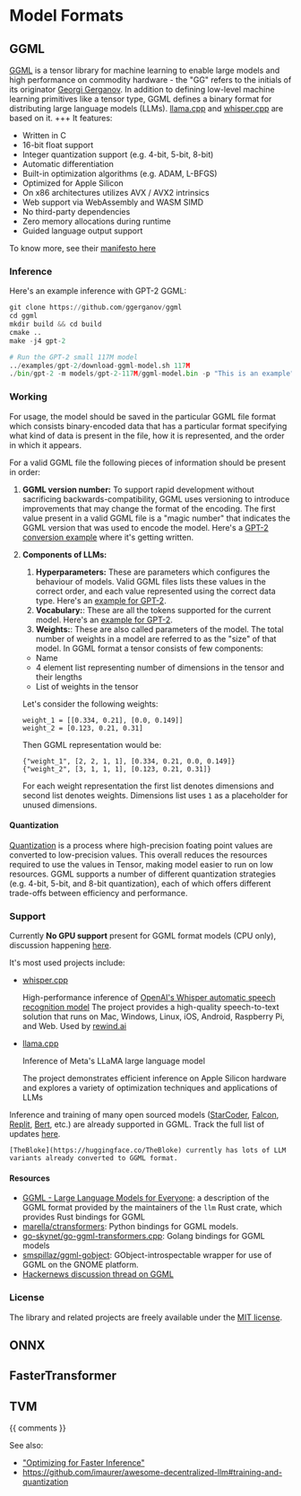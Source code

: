 # Model Formats

## GGML
[GGML](https://github.com/ggerganov/ggml) is a tensor library for machine learning to enable large models and high performance on commodity hardware - the "GG" refers to the initials of its originator [Georgi Gerganov](https://github.com/ggerganov). In addition to defining low-level machine learning primitives like a tensor type, GGML defines a binary format for distributing large language models (LLMs). [llama.cpp](https://github.com/ggerganov/llama.cpp) and [whisper.cpp](https://github.com/ggerganov/whisper.cpp) are based on it.
+++
It features:
- Written in C
- 16-bit float support
- Integer quantization support (e.g. 4-bit, 5-bit, 8-bit)
- Automatic differentiation
- Built-in optimization algorithms (e.g. ADAM, L-BFGS)
- Optimized for Apple Silicon
- On x86 architectures utilizes AVX / AVX2 intrinsics
- Web support via WebAssembly and WASM SIMD
- No third-party dependencies
- Zero memory allocations during runtime
- Guided language output support

To know more, see their [manifesto here](https://github.com/ggerganov/llama.cpp/discussions/205)

### Inference

Here's an example inference with GPT-2 GGML:
```python
git clone https://github.com/ggerganov/ggml
cd ggml
mkdir build && cd build
cmake ..
make -j4 gpt-2

# Run the GPT-2 small 117M model
../examples/gpt-2/download-ggml-model.sh 117M
./bin/gpt-2 -m models/gpt-2-117M/ggml-model.bin -p "This is an example"
```

### Working
For usage, the model should be saved in the particular GGML file format which consists binary-encoded data that has a particular format specifying what kind of data is present in the file, how it is represented, and the order in which it appears.

For a valid GGML file the following pieces of information should be present in order:
1. **GGML version number:** To support rapid development without sacrificing backwards-compatibility, GGML uses versioning to introduce improvements that may change the format of the encoding. The first value present in a valid GGML file is a "magic number" that indicates the GGML version that was used to encode the model.
Here's a [GPT-2 conversion example](https://github.com/ggerganov/ggml/blob/6319ae9ad7bdf9f834b2855d7e9fa70508e82f57/examples/gpt-2/convert-cerebras-to-ggml.py#L67) where it's getting written.
1. **Components of LLMs:**
   1. **Hyperparameters:** These are parameters which configures the behaviour of models. Valid GGML files lists these values in the correct order, and each value represented using the correct data type. Here's an [example for GPT-2](https://github.com/ggerganov/ggml/blob/6319ae9ad7bdf9f834b2855d7e9fa70508e82f57/examples/gpt-2/convert-cerebras-to-ggml.py#L68-L72).
   2. **Vocabulary:**: These are all the tokens supported for the current model. Here's an [example for GPT-2](https://github.com/ggerganov/ggml/blob/6319ae9ad7bdf9f834b2855d7e9fa70508e82f57/examples/gpt-2/convert-cerebras-to-ggml.py#L78-L83).
   3. **Weights:**: These are also called parameters of the model. The total number of weights in a model are referred to as the "size" of that model. In GGML format a tensor consists of few components:
     - Name
     - 4 element list representing number of dimensions in the tensor and their lengths
     - List of weights in the tensor
      
      Let's consider the following weights:
      ```
      weight_1 = [[0.334, 0.21], [0.0, 0.149]]
      weight_2 = [0.123, 0.21, 0.31]
      ```
      Then GGML representation would be:
      ```
      {"weight_1", [2, 2, 1, 1], [0.334, 0.21, 0.0, 0.149]}
      {"weight_2", [3, 1, 1, 1], [0.123, 0.21, 0.31]}
      ```
      For each weight representation the first list denotes dimensions and second list denotes weights. Dimensions list uses `1` as a placeholder for unused dimensions.

#### Quantization
[Quantization](https://en.wikipedia.org/wiki/Quantization_(signal_processing)) is a process where high-precision foating point values are converted to low-precision values. This overall reduces the resources required to use the values in Tensor, making model easier to run on low resources. GGML supports a number of different quantization strategies (e.g. 4-bit, 5-bit, and 8-bit quantization), each of which offers different trade-offs between efficiency and performance.

### Support
Currently **No GPU support** present for GGML format models (CPU only), discussion happening [here](https://github.com/ggerganov/llama.cpp/discussions/915).

It's most used projects include:
- [whisper.cpp](https://github.com/ggerganov/whisper.cpp)

  High-performance inference of [OpenAI's Whisper automatic speech recognition model](https://openai.com/research/whisper)
  The project provides a high-quality speech-to-text solution that runs on Mac, Windows, Linux, iOS, Android, Raspberry Pi, and Web. Used by [rewind.ai](https://www.rewind.ai/)

- [llama.cpp](https://github.com/ggerganov/llama.cpp)
  
  Inference of Meta's LLaMA large language model

  The project demonstrates efficient inference on Apple Silicon hardware and explores a variety of optimization techniques and applications of LLMs

Inference and training of many open sourced models ([StarCoder](https://github.com/ggerganov/ggml/tree/master/examples/starcoder), [Falcon](https://github.com/cmp-nct/ggllm.cpp), [Replit](https://github.com/ggerganov/ggml/tree/master/examples/replit), [Bert](https://github.com/skeskinen/bert.cpp), etc.) are already supported in GGML. Track the full list of updates [here](https://github.com/ggerganov/ggml#updates).

```{tip}
[TheBloke](https://huggingface.co/TheBloke) currently has lots of LLM variants already converted to GGML format.
```

#### Resources
- [GGML - Large Language Models for Everyone](https://github.com/rustformers/llm/blob/main/crates/ggml/README.md): a description of the GGML format provided by the maintainers of the `llm` Rust crate, which provides Rust bindings for GGML
- [marella/ctransformers](https://github.com/marella/ctransformers): Python bindings for GGML models.
- [go-skynet/go-ggml-transformers.cpp](https://github.com/go-skynet/go-ggml-transformers.cpp): Golang bindings for GGML models
- [smspillaz/ggml-gobject](https://github.com/smspillaz/ggml-gobject): GObject-introspectable wrapper for use of GGML on the GNOME platform.
- [Hackernews discussion thread on GGML](https://news.ycombinator.com/item?id=36215651)

### License
The library and related projects are freely available under the [MIT license](https://github.com/ggerganov/ggml/blob/master/LICENSE).

## ONNX

## FasterTransformer

## TVM

{{ comments }}

See also:
- ["Optimizing for Faster Inference"](https://cameronrwolfe.substack.com/i/135439692/optimizing-for-faster-inference)
- https://github.com/imaurer/awesome-decentralized-llm#training-and-quantization